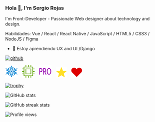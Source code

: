 ### Hola 👋, I'm Sergio Rojas
I'm Front-Developer  - Passionate Web designer about technology and design.

Habilidades: Vue / React / React Native / JavaScript / HTML5 / CSS3 / NodeJS / Figma  

- 🌱 Estoy aprendiendo UX and UI /Django 


[<img src='https://cdn.jsdelivr.net/npm/simple-icons@3.0.1/icons/github.svg' alt='github' height='40'>](https://github.com/Sarl23)  

<a href='https://archiveprogram.github.com/'><img src='https://raw.githubusercontent.com/acervenky/animated-github-badges/master/assets/acbadge.gif' width='40' height='40'></a> <a href='https://docs.github.com/en/developers'><img src='https://raw.githubusercontent.com/acervenky/animated-github-badges/master/assets/devbadge.gif' width='40' height='40'></a> <a href='https://github.com/pricing'><img src='https://raw.githubusercontent.com/acervenky/animated-github-badges/master/assets/pro.gif' width='40' height='40'></a> <a href='https://stars.github.com/'><img src='https://raw.githubusercontent.com/acervenky/animated-github-badges/master/assets/starbadge.gif' width='35' height='35'></a> <a href='https://docs.github.com/en/github/supporting-the-open-source-community-with-github-sponsors'><img src='https://raw.githubusercontent.com/acervenky/animated-github-badges/master/assets/sponsorbadge.gif' width='35' height='35'></a> 

[![trophy](https://github-profile-trophy.vercel.app/?username=Sarl23)](https://github.com/ryo-ma/github-profile-trophy)

![GitHub stats](https://github-readme-stats.vercel.app/api?username=Sarl23&show_icons=true)  

![GitHub streak stats](https://github-readme-streak-stats.herokuapp.com/?user=Sarl23)  

![Profile views](https://gpvc.arturio.dev/Sarl23)  
